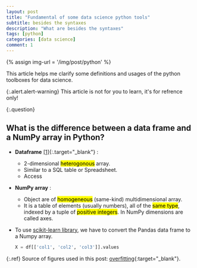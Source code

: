 ```yaml
---
layout: post
title: "Fundamental of some data science python tools"
subtitle: besides the syntaxes
description: "What are besides the syntaxes"
tags: [python]
categories: [data science]
comment: 1
---
```


{% assign img-url = '/img/post/python' %}

This article helps me clarify some definitions and usages of the python toolboxes for data science.

{:.alert.alert-warning}
This article is not for you to learn, it's for refrence only!

{:.question}
## What is the difference between a data frame and a NumPy array in Python?

- **Dataframe** [[1]](https://www.quora.com/What-is-the-difference-between-a-data-frame-and-a-NumPy-array-in-Python){:.target="_blank"} : 
	- 2-dimensional <mark>heterogonous</mark> array.
	- Similar to a SQL table or Spreadsheet.
	- Access 
- **NumPy array** : 
	- Object are of <mark>homogeneous</mark> (same-kind) multidimensional array.
	- It is a table of elements (usually numbers), all of the <mark>same type</mark>, indexed by a tuple of <mark>positive integers</mark>. In NumPy dimensions are called axes.
- To use [scikit-learn library](https://scikit-learn.org/), we have to convert the Pandas data frame to a Numpy array.

	~~~ python
  X = df[['col1', 'col2', 'col3']].values
	~~~

{:.ref}
Source of figures used in this post: [overfitting](https://towardsdatascience.com/cross-validation-70289113a072){:target="_blank"}.